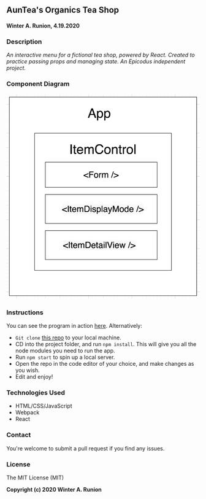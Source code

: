 ## AunTea's Organics Tea Shop

#### Winter A. Runion, 4.19.2020

### Description
_An interactive menu for a fictional tea shop, powered by React. Created to practice passing props and managing state. An Epicodus independent project._


### Component Diagram

![alt text](ComponentDiagram.png "React Component Diagram")

### Instructions

You can see the program in action [here](https://wrunion.github.io/epicodus-react-project/). Alternatively:

* ```Git clone``` [this repo](https://github.com/wrunion/epicodus-react-project.git) to your local machine.
* CD into the project folder, and run ```npm install```. This will give you all the node modules you need to run the app.
* Run ```npm start``` to spin up a local server.
* Open the repo in the code editor of your choice, and make changes as you wish.
* Edit and enjoy!

### Technologies Used
* HTML/CSS/JavaScript
* Webpack
* React

### Contact
You're welcome to submit a pull request if you find any issues.

### License
The MIT License (MIT)

**Copyright (c) 2020 Winter A. Runion**